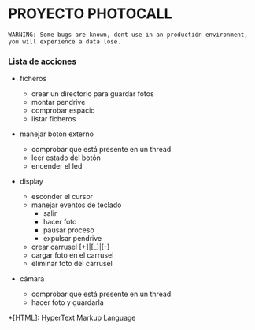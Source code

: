 # PROYECTO PHOTOCALL

    WARNING: Some bugs are known, dont use in an productión environment, you will experience a data lose.

### Lista de acciones
- ficheros
  - crear un directorio para guardar fotos
  - montar pendrive
  - comprobar espacio
  - listar ficheros

- manejar botón externo
  - comprobar que está presente en un thread
  - leer estado del botón
  - encender el led

- display
  - esconder el cursor
  - manejar eventos de teclado
    - salir
    - hacer foto
    - pausar proceso
    - expulsar pendrive
  - crear carrusel [+]|[_]|[-]
  - cargar foto en el carrusel
  - eliminar foto del carrusel

- cámara
  - comprobar que está presente en un thread
  - hacer foto y guardarla


*[HTML]: HyperText Markup Language